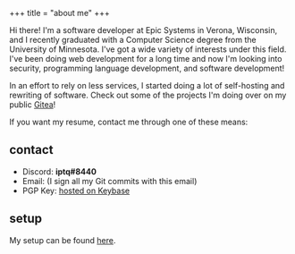 +++
title = "about me"
+++

Hi there! I'm a software developer at Epic Systems in Verona, Wisconsin, and I recently graduated with a Computer Science degree from the University of Minnesota. I've got a wide variety of interests under this field. I've been doing web development for a long time and now I'm looking into security, programming language development, and software development!

In an effort to rely on less services, I started doing a lot of self-hosting and rewriting of software. Check out some of the projects I'm doing over on my public [Gitea](https://git.iptq.io)!

If you want my resume, contact me through one of these means:

## contact
- Discord: **iptq#8440**
- Email: (I sign all my Git commits with this email)
- PGP Key: [hosted on Keybase][1]

## setup

My setup can be found [here](/pages/setup).

[1]: https://keybase.io/michaelz/pgp_keys.asc?fingerprint=925ecc02890d5cdae26180d4bda47a31a3c8ee6b
